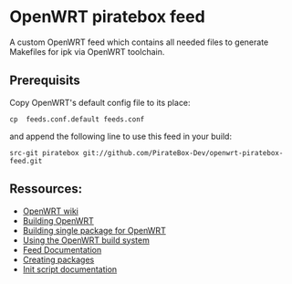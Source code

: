 # OpenWRT piratebox feed
A custom OpenWRT feed which contains all needed files to generate Makefiles for ipk via OpenWRT toolchain.

## Prerequisits
Copy OpenWRT's default config file to its place:    
    
    cp  feeds.conf.default feeds.conf
    
and append the following line to use this feed in your build:

    src-git piratebox git://github.com/PirateBox-Dev/openwrt-piratebox-feed.git

## Ressources:
* [OpenWRT wiki](http://wiki.openwrt.org/start)
* [Building OpenWRT](http://wiki.openwrt.org/doc/howto/build)
* [Building single package for OpenWRT](http://wiki.openwrt.org/doc/howtobuild/single.package)
* [Using the OpenWRT build system](http://wiki.openwrt.org/doc/howto/buildroot.exigence)
* [Feed Documentation](http://wiki.openwrt.org/doc/devel/feeds)
* [Creating packages](http://wiki.openwrt.org/doc/devel/packages)
* [Init script documentation](http://wiki.openwrt.org/doc/techref/initscripts)
